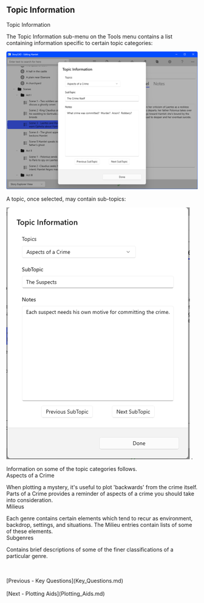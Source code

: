 ## Topic Information ##
Topic Information <br/>

The Topic Information sub-menu on the Tools menu contains a list containing information specific to certain topic categories: <br/>

![](Topic-Information.png)

A topic, once selected, may contain sub-topics: <br/>

![](TopicDialog.png)
.  <br/>

Information on some of the topic categories follows. <br/>
Aspects of a Crime <br/>

When plotting a mystery, it's useful to plot 'backwards' from the crime itself.  Parts of a Crime provides a reminder of aspects of a crime you should take into consideration. <br/>
Milieus <br/>

Each genre contains certain elements which tend to recur as environment, backdrop, settings, and situations.  The Milieu entries contain lists of some of these elements. <br/>
Subgenres <br/>

Contains brief descriptions of some of  the finer classifications of a particular genre. <br/>

 <br/>
 <br/>
[Previous - Key Questions](Key_Questions.md) <br/>
 <br/>
[Next - Plotting Aids](Plotting_Aids.md) <br/>
 <br/>
